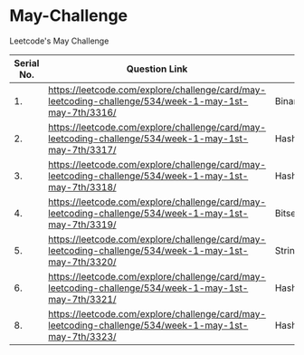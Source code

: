 # May-Challenge
Leetcode's May Challenge


| Serial No. | Question Link  | Topic | Difficulty | Star |
| -----      | ----- | ----- | -----      | ----- |
| 1. |  https://leetcode.com/explore/challenge/card/may-leetcoding-challenge/534/week-1-may-1st-may-7th/3316/ | Binary Search | Easy | `No` |
| 2. | https://leetcode.com/explore/challenge/card/may-leetcoding-challenge/534/week-1-may-1st-may-7th/3317/  | Hashing       | Easy | `No` |
| 3. | https://leetcode.com/explore/challenge/card/may-leetcoding-challenge/534/week-1-may-1st-may-7th/3318/  | Hashing       | Easy | `No`
| 4. | https://leetcode.com/explore/challenge/card/may-leetcoding-challenge/534/week-1-may-1st-may-7th/3319/  | Bitset       | Easy | `Yes` 
| 5. | https://leetcode.com/explore/challenge/card/may-leetcoding-challenge/534/week-1-may-1st-may-7th/3320/  | String/Hashing       | Easy | `No`
| 6. | https://leetcode.com/explore/challenge/card/may-leetcoding-challenge/534/week-1-may-1st-may-7th/3321/  | Hashing       | Easy | `Yes`
| 8. | https://leetcode.com/explore/challenge/card/may-leetcoding-challenge/534/week-1-may-1st-may-7th/3323/  | Hashing       | Easy | `No`
